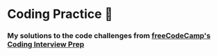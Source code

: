 # Coding Practice 🚀

### My solutions to the code challenges from [freeCodeCamp's Coding Interview Prep](https://www.freecodecamp.org/learn/coding-interview-prep)